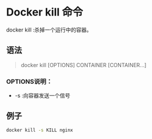 # Docker kill 命令

docker kill :杀掉一个运行中的容器。

## 语法

> docker kill [OPTIONS] CONTAINER [CONTAINER...]

### OPTIONS说明：

- -s :向容器发送一个信号

## 例子
```sh 
docker kill -s KILL nginx
```

